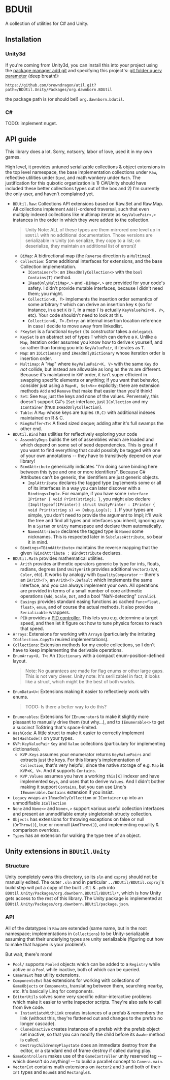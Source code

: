# BDUtil

A collection of utilities for C# and Unity.

## Installation
### Unity3d
If you're coming from Unity3d, you can install this into your project using the
[package manager add git](https://docs.unity3d.com/Manual/upm-ui-giturl.html) and specifying this project's:
[git folder query parameter](https://forum.unity.com/threads/some-feedback-on-package-manager-git-support.743345/#post-5425311) (deep breath!):
```
https://github.com/browndragon/util.git?path=/BDUtil.Unity/Packages/org.dawnborn.BDUtil
```
the package path is (or should be!) `org.dawnborn.bdutil`.

### C#
TODO: implement nuget.

## API guide

This library does a lot. Sorry, notsorry, labor of love, used it in my own games.

High level, it provides untuned serializable collections & object extensions in the top level namespace, the base implementation collections under `Raw`, reflective utilities under `Bind`, and math wonkery under `Math`.
The justification for this quixotic organization is 1) C#/Unity should have included these better collections types out of the box and 2) I'm currently the only user, and haven't complained yet.

* `BDUtil.Raw`: Collections API extensions based on Raw.Set and Raw.Map.
  All collections implement `Add()`-ordered traversal, such that even multiply indexed collections like multimap iterate as `KeyValuePair<,>` instances in the order in which they were added to the collection.
  > Unity Note: ALL of these types are them mirrored one level up in `BDUtil` with no additional documentation. Those versions are serializable in Unity (on serialize, they copy to a list; on deserialize, they maintain an additional list of errors)!
  * `BiMap`: A bidirectional map (the `Reverse` direction is a `Multimap`).
  * `Collection`: Some additional interfaces for extensions, and the base Collection implementation.
    * `IContainer<T>`: an `IReadOnlyCollection<>` with the `bool Contains(T)` method.
    * `IReadOnlyMultiMap<,>` and `-BiMap<,>` are provided for your code's safety. I didn't provide mutable interfaces, because I didn't need them; you might.
    * `Collection<K, T>` implements the insertion order semantics of some arbitrary `T` which can derive an insertion key `K` (so for instance, in a set `K` _is_ `T`, in a map `T` is actually `KeyValuePair<K, V>`, etc). Your code shouldn't need to look at this.
    * `Collection<K, T>.Entry`: an internal insertion location reference in case I decide to move away from linkedlist.
  * `FKeySet` is a functional `KeySet` (its constructor takes a `delegate`).
  * `KeySet` is an abstract set of types `T` which can derive a `K`. Unlike a `Map`, iteration order assumes you know how to derive `K` yourself, and so rather than forcing you into `KeyValuePair`, it iterates as `T`.
  * `Map`: an `IDictionary` and `IReadOnlyDictionary` whose iteration order is insertion order.
  * `Multimap`: A "`Map`" where `KeyValuePair<K, V>` with the same `Key` do *not* collide, but instead are allowable as long as the `V`s are different. Because it's maintained in `KVP` order, it isn't super efficient in swapping specific elements or anything; if you want that behavior, consider just using a `Map<K, Set<V>>` explicitly; there are extension methods `Add` and `Remove` that make that easier than you'd think!
  * `Set`: See `Map`; just the keys and none of the values. Perversely, this doesn't support C#'s `ISet` interface, just `ICollection` and my `IContainer` (thus `IReadOnlyCollection`).
  * `Table`: A `Map` whose keys are tuples `(R,C)` with additional indexes maintained on R & C.
  * `RingBuffer<T>`: A fixed sized deque; adding after it's full swamps the other end.
* `BDUtil.Bind` has utilities for reflectively exploring your code
  * `AssemblyDeps` builds the set of assemblies which are loaded and which depend on some set of seed dependencies. This is great if you want to find everything that could possibly be tagged with one of your own annotations -- they have to transitively depend on your library!
  * `BindAttribute` generically indicates "I'm doing some binding here between this type and one or more identifiers". Because C# Attributes can't be generic, the identifiers are just generic objects.
    * `ImplAttribute` declares the tagged type `Impl`ements some or all of its interfaces in a way you can later discover with a `Bindings<Impl>`. For example, if you have some `interface IPrinter { void Print(string); }`, you might also declare `[Impl(typeof(IPrinter)] struct UnityPrinter : IPrinter { void Print(string s) => Debug.Log(s); }`. If your types are simple, you don't need to provide the argument to Impl; it'll walk the tree and find all types and interfaces you inherit, ignoring any in a `System` or `Unity` namespace and declare them automatically.
    * `NamedAttribute` declares the tagged type is `Named` some nicknames. This is respected later in `SubclassAttribute`, so bear it in mind.
  * `Bindings<TBindAttribute>` maintains the reverse mapping that the given `TBindAttribute : BindAttribute` declares.
* `BDUtil.Math` provides mathematical utilities.
  * `Arith` provides arithmetic operators generic by type for ints, floats, radians, degrees (and `UnityArith` provides additional `Vector2/3/4`, `Color`, etc). It works by analogy with `EqualityComparator` -- there's an `IArith<T>`, an `Arith<T>.Default` which implements the same interface, and you can always implement your own. All operations are provided in terms of a small number of core arithmetic operations (`Add`, `Scale`, `Dot`, and a bool "NaN-detecting" `IsValid`).
  * `Easings` provides standard easing functions as cached `Func<float, float>`, `enum`, and of course the actual methods. It also provides `Serializable` wrappers.
  * `PID` provides a [PID controller](wikipedia.org/wiki/PID_controller). This lets you e.g. determine a target speed, and then let it figure out how to tune physics forces to reach that speed.
* `Arrays`: Extensions for working with `Array`s (particularly the irritating `ICollection.CopyTo` reuired implementations).
* `Collections`: Extension methods for my exotic collections, so I don't have to keep implementing the derivable operations.
* `EnumArray<U, T>`: An `IDictionary` with a compact enum-position-defined layout.
  > Note: No guarantees are made for flag enums or other large gaps. This is not very clever.
  > Unity note: It's serilizable! in fact, it looks like a struct, which might be the best of both worlds.
* `EnumData<U>`: Extensions making it easier to reflectively work with enums.
  > TODO: Is there a better way to do this?
* `Enumerables`: Extensions for `IEnumerator`s to make it slightly more pleasant to manually drive them (but why...), and to `IEnumerable<>` to get a succinct ToString that's space-limited.
* `HashCode`: A little struct to make it easier to correctly implement `GetHashCode()` on your types.
* `KVP`: `KeyValuePair` `Key` and `Value` collections (particulary for implementing dictionaries).
  * `KVP.Keys` assumes your enumerator returns `KeyValuePairs` and extracts just the keys. For this library's implementation of `Collection`, that's very helpful, since the native storage of e.g. `Map` **is** `KVP<K, V>`. And it supports `Contains`.
  * `KVP.Values` assumes you have a working `this[K]` indexer and have implemented `Keys`, and uses that to derive `Values`. And I didn't bother making it support `Contains`, but you can use Linq's `IEnumerable.Contains` extension if you insist.
* `Legacy` wraps an `IReadOnlyCollection` or `IContainer` up into an unmodifiable `ICollection`
* `None` and `None<>` and `None<,>` support various useful collection interfaces and present an unmodifiable empty singletonish structy collection.
* `Objects` has extensions for throwing exceptions on false or null (`OrThrow()`), true or nonnull (`AndThrow()`), and implementing equality & comparison overrides.
* `Types` has an extension for walking the type tree of an object.

## Unity extensions in `BDUtil.Unity`
### Structure
Unity completely owns this directory, so its `sln` and `csproj` should not be manually edited.
The outer `.sln` and in particular `../BDUtil/BDUtil.csproj`'s build step will put a copy of the built `.dll` & `.pdb` into `BDUtil.Unity/Packages/org.dawnborn.BDUtil/BDUtil/*`, which is how Unity gets access to the rest of this library.
The Unity package is implemented at `BDUtil.Unity/Packages/org.dawnborn.BDUtil/package.json`.

### API
All of the datatypes in `Raw` are extended (same name, but in the root namespace; implementations in `Collections`) to be Unity-serializable assuming that their underlying types are unity serializable (figuring out how to make that happen is your problem!).

But wait, there's more!
* `Pool/` supports `Pooled` objects which can be added to a `Registry` while active or a `Pool` while inactive, both of which can be queried.
* `CameraExt` has utility extensions.
* `ComponentsExt` has extensions for working with collections of `GameObjects` or `Components`, translating between them, searching nearby, etc. It's basically Linq for components.
* `EditorUtils` solves some very specific editor-interactive problems which make it easier to write inspector scripts. They're also safe to call from live code.
  * `InstantiateWithLink` creates instances of a prefab & remembers the link (without this, they're flattened out and changes to the prefab no longer cascade).
  * `CloneInactive` creates instances of a prefab with the prefab object set inactive, so that you can modify the child before its `Awake` method is called.
  * `DestroyChildrenByPlaystate` does an immediate destroy from the editor, or a standard end of frame destroy if called during play.
* `GameControllers` makes use of the `GameController` unity reserved tag -- which doesn't do anything! -- to build a parallel concept to `Camera.main`.
* `VectorExt` contains math extensions on `Vector2` and `3` and both of their `Int` types and `Bound`s and `Rectangle`s.
